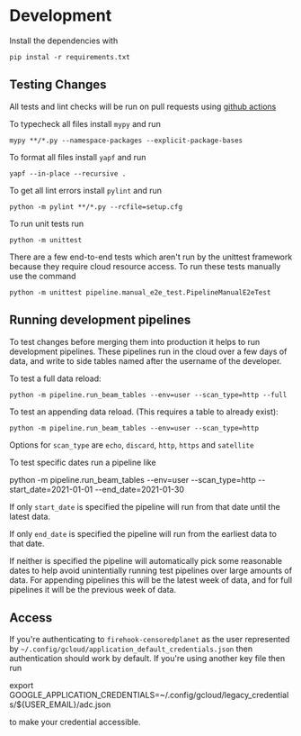# Development

Install the dependencies with 

    pip instal -r requirements.txt

## Testing Changes

All tests and lint checks will be run on pull requests using
[github actions](https://github.com/Jigsaw-Code/censoredplanet-analysis/actions)

To typecheck all files install `mypy` and run

    mypy **/*.py --namespace-packages --explicit-package-bases

To format all files install `yapf` and run

    yapf --in-place --recursive .

To get all lint errors install `pylint` and run

    python -m pylint **/*.py --rcfile=setup.cfg

To run unit tests run

    python -m unittest

There are a few end-to-end tests which aren't run by the unittest framework
because they require cloud resource access. To run these tests manually use the
command

    python -m unittest pipeline.manual_e2e_test.PipelineManualE2eTest

## Running development pipelines

To test changes before merging them into production it helps to run development
pipelines. These pipelines run in the cloud over a few days of data, and write
to side tables named after the username of the developer.

To test a full data reload:

    python -m pipeline.run_beam_tables --env=user --scan_type=http --full

To test an appending data reload. (This requires a table to already exist):

    python -m pipeline.run_beam_tables --env=user --scan_type=http

Options for `scan_type` are `echo`, `discard`, `http`, `https` and `satellite`

To test specific dates run a pipeline like

   python -m pipeline.run_beam_tables --env=user --scan_type=http --start_date=2021-01-01 --end_date=2021-01-30

If only `start_date` is specified the pipeline will run from that date until
the latest data.

If only `end_date` is specified the pipeline will run from the earliest data
to that date.

If neither is specified the pipeline will automatically pick some reasonable
dates to help avoid unintentially running test pipelines over large amounts of
data. For appending pipelines this will be the latest week of data, and for
full pipelines it will be the previous week of data.

## Access

If you're authenticating to `firehook-censoredplanet` as the user represented
by `~/.config/gcloud/application_default_credentials.json` then authentication
should work by default. If you're using another key file then run

   export GOOGLE_APPLICATION_CREDENTIALS=~/.config/gcloud/legacy_credentials/${USER_EMAIL}/adc.json

to make your credential accessible.